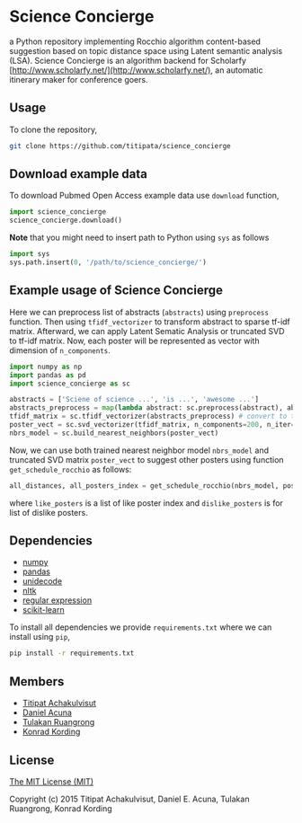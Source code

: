 # Science Concierge

a Python repository implementing Rocchio algorithm content-based suggestion
based on topic distance space using Latent semantic analysis (LSA).
Science Concierge is an algorithm backend for Scholarfy
[http://www.scholarfy.net/](http://www.scholarfy.net/),
an automatic itinerary maker for conference goers.


## Usage

To clone the repository,

```bash
git clone https://github.com/titipata/science_concierge
```

## Download example data

To download Pubmed Open Access example data use `download` function,

```python
import science_concierge
science_concierge.download()
```

**Note** that you might need to insert path to Python using `sys` as follows

```python
import sys
sys.path.insert(0, '/path/to/science_concierge/')
```

## Example usage of Science Concierge

Here we can preprocess list of abstracts (`abstracts`) using `preprocess` function.
Then using `tfidf_vectorizer` to transform abstract to sparse tf-idf matrix.
Afterward, we can apply Latent Sematic Analysis or truncated SVD to tf-idf matrix.
Now, each poster will be represented as vector with dimension of `n_components`.

```python
import numpy as np
import pandas as pd
import science_concierge as sc

abstracts = ['Sciene of science ...', 'is ...', 'awesome ...']
abstracts_preprocess = map(lambda abstract: sc.preprocess(abstract), abstracts) # stemming string
tfidf_matrix = sc.tfidf_vectorizer(abstracts_preprocess) # convert to tf-idf matrix
poster_vect = sc.svd_vectorizer(tfidf_matrix, n_components=200, n_iter=150)
nbrs_model = sc.build_nearest_neighbors(poster_vect)
```

Now, we can use both trained nearest neighbor model `nbrs_model` and
truncated SVD matrix `poster_vect` to suggest other posters using function
`get_schedule_rocchio` as follows:

```python
all_distances, all_posters_index = get_schedule_rocchio(nbrs_model, poster_vect, like_posters=[10], dislike_posters=[])
```

where `like_posters` is a list of like poster index and `dislike_posters` is for
list of dislike posters.


## Dependencies

- [numpy](http://www.numpy.org/)
- [pandas](http://pandas.pydata.org/)
- [unidecode](https://pypi.python.org/pypi/Unidecode)
- [nltk](http://www.nltk.org/)
- [regular expression](https://docs.python.org/2/library/re.html)
- [scikit-learn](http://scikit-learn.org/)

To install all dependencies we provide `requirements.txt` where we can install using `pip`,

```bash
pip install -r requirements.txt
```

## Members

- [Titipat Achakulvisut](http://titipata.github.io)
- [Daniel Acuna](http://www.scienceofscience.org)
- [Tulakan Ruangrong](http://github.com/bluenex)
- [Konrad Kording](http://koerding.com/)


## License

[The MIT License (MIT)](http://choosealicense.com/licenses/mit/)

Copyright (c) 2015 Titipat Achakulvisut, Daniel E. Acuna, Tulakan Ruangrong, Konrad Kording
